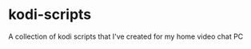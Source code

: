kodi-scripts
============

A collection of kodi scripts that I've created for my home video chat PC
